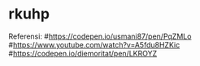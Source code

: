 # rkuhp

Referensi:
#https://codepen.io/usmani87/pen/PqZMLo
#https://www.youtube.com/watch?v=A5fdu8HZKic
#https://codepen.io/diemoritat/pen/LKROYZ

